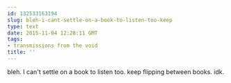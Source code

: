 ```yaml
---
id: 132533163194
slug: bleh-i-cant-settle-on-a-book-to-listen-too-keep
type: text
date: 2015-11-04 12:28:11 GMT
tags:
- transmissions from the void
title: ''
---
```

bleh. I can't settle on a book to listen too. keep flipping between books. idk.